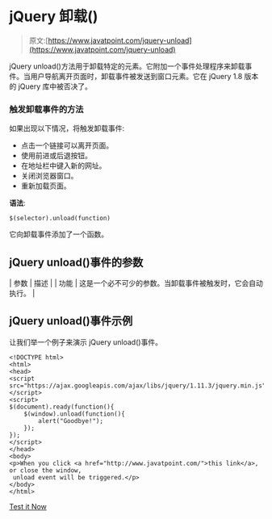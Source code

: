 # jQuery 卸载()

> 原文:[https://www.javatpoint.com/jquery-unload](https://www.javatpoint.com/jquery-unload)

jQuery unload()方法用于卸载特定的元素。它附加一个事件处理程序来卸载事件。当用户导航离开页面时，卸载事件被发送到窗口元素。它在 jQuery 1.8 版本的 jQuery 库中被否决了。

### 触发卸载事件的方法

如果出现以下情况，将触发卸载事件:

*   点击一个链接可以离开页面。
*   使用前进或后退按钮。
*   在地址栏中键入新的网址。
*   关闭浏览器窗口。
*   重新加载页面。

**语法**:

```
$(selector).unload(function)

```

它向卸载事件添加了一个函数。

## jQuery unload()事件的参数

| 参数 | 描述 |
| 功能 | 这是一个必不可少的参数。当卸载事件被触发时，它会自动执行。 |

## jQuery unload()事件示例

让我们举一个例子来演示 jQuery unload()事件。

```
<!DOCTYPE html>
<html>
<head>
<script src="https://ajax.googleapis.com/ajax/libs/jquery/1.11.3/jquery.min.js"></script>
<script>
$(document).ready(function(){
    $(window).unload(function(){
        alert("Goodbye!");
    });
});
</script>
</head>
<body>
<p>When you click <a href="http://www.javatpoint.com/">this link</a>, or close the window,
 unload event will be triggered.</p>
</body>
</html>

```

[Test it Now](https://www.javatpoint.com/oprweb/test.jsp?filename=jqueryunload1)